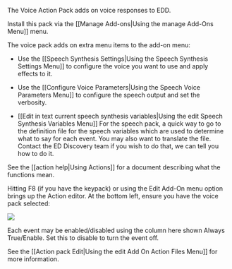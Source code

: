 The Voice Action Pack adds on voice responses to EDD.

Install this pack via the [[Manage Add-ons|Using the manage Add-Ons Menu]] menu.

The voice pack adds on extra menu items to the add-on menu:

* Use the [[Speech Synthesis Settings|Using the Speech Synthesis Settings Menu]] to configure the voice you want to use and apply effects to it.

* Use the [[Configure Voice Parameters|Using the Speech Voice Parameters Menu]] to configure the speech output and set the verbosity.

* [[Edit in text current speech synthesis variables|Using the edit Speech Synthesis Variables Menu]] For the speech pack, a quick way to go to the definition file for the speech variables which are used to determine what to say for each event. You may also want to translate the file.  Contact the ED Discovery team if you wish to do that, we can tell you how to do it.

See the [[action help|Using Actions]] for a document describing what the functions mean.

Hitting F8 (if you have the keypack) or using the Edit Add-On menu option brings up the Action editor.  At the bottom left, ensure you have the voice pack selected:

![](http://i.imgur.com/9bd7jql.png)

Each event may be enabled/disabled using the column here shown Always True/Enable.  Set this to disable to turn the event off.

See the [[Action pack Edit|Using the edit Add On Action Files Menu]] for more information.


